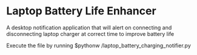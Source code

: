 # Laptop Battery Life Enhancer
A desktop notification application that will alert on connecting and disconnecting laptop charger at correct time to improve battery life


Execute the file by running
$pythonw <path to file>/laptop_battery_charging_notifier.py
